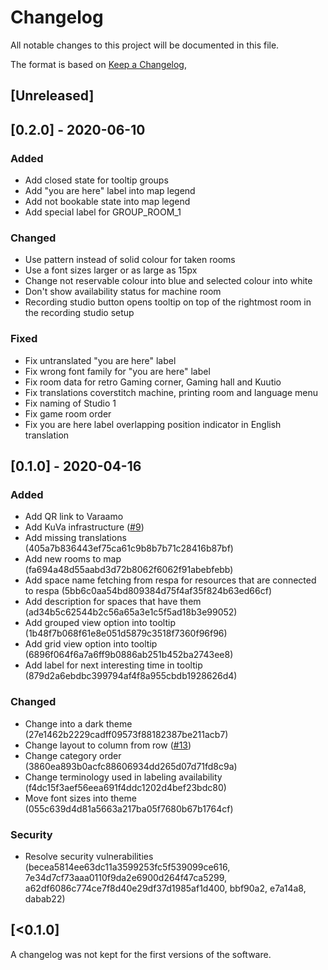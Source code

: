 # Changelog
All notable changes to this project will be documented in this file.

The format is based on [Keep a Changelog](https://keepachangelog.com/en/1.0.0/),

## [Unreleased]

## [0.2.0] - 2020-06-10
### Added
- Add closed state for tooltip groups
- Add "you are here" label into map legend
- Add not bookable state into map legend
- Add special label for GROUP_ROOM_1

### Changed
- Use pattern instead of solid colour for taken rooms
- Use a font sizes larger or as large as 15px
- Change not reservable colour into blue and selected colour into white
- Don't show availability status for machine room
- Recording studio button opens tooltip on top of the rightmost room in the recording studio setup

### Fixed
- Fix untranslated "you are here" label
- Fix wrong font family for "you are here" label
- Fix room data for retro Gaming corner, Gaming hall and Kuutio
- Fix translations coverstitch machine, printing room and language menu
- Fix naming of Studio 1
- Fix game room order
- Fix you are here label overlapping position indicator in English translation

## [0.1.0] - 2020-04-16
### Added
- Add QR link to Varaamo
- Add KuVa infrastructure ([#9](https://github.com/City-of-Helsinki/resourcemap/pull/9))
- Add missing translations (405a7b836443ef75ca61c9b8b7b71c28416b87bf)
- Add new rooms to map (fa694a48d55aabd3d72b8062f6062f91abebfebb)
- Add space name fetching from respa for resources that are connected to respa (5bb6c0aa54bd809384d75f4af35f824b63ed66cf)
- Add description for spaces that have them (ad34b5c62544b2c56a65a3e1c5f5ad18b3e99052)
- Add grouped view option into tooltip (1b48f7b068f61e8e051d5879c3518f7360f96f96)
- Add grid view option into tooltip (6896f064f6a7a6ff9b0886ab251b452ba2743ee8)
- Add label for next interesting time in tooltip (879d2a6ebdbc399794af4f8a955cbdb1928626d4)

### Changed
- Change into a dark theme (27e1462b2229cadff09573f88182387be211acb7)
- Change layout to column from row ([#13](https://github.com/City-of-Helsinki/resourcemap/pull/13))
- Change category order (3860ea893b0acfc88606934dd265d07d71fd8c9a)
- Change terminology used in labeling availability (f4dc15f3aef56eea691f4ddc1202d4bef23bdc80)
- Move font sizes into theme (055c639d4d81a5663a217ba05f7680b67b1764cf)

### Security
- Resolve security vulnerabilities (becea5814ee63dc11a3599253fc5f539099ce616, 7e34d7cf73aaa0110f9da2e6900d264f47ca5299, a62df6086c774ce7f8d40e29df37d1985af1d400, bbf90a2, e7a14a8, dabab22)

## [<0.1.0]

A changelog was not kept for the first versions of the software.